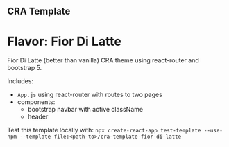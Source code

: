 ## CRA Template
# Flavor: Fior Di Latte

Fior Di Latte (better than vanilla) CRA theme using react-router and bootstrap 5.

Includes:
- `App.js` using react-router with routes to two pages
- components:
  - bootstrap navbar with active className
  - header

Test this template locally with:
`npx create-react-app test-template --use-npm --template file:<path-to>/cra-template-fior-di-latte`
